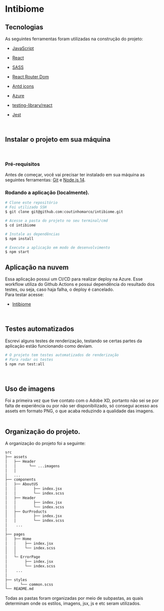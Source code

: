 # Intibiome

## Tecnologias

As seguintes ferramentas foram utilizadas na construção do projeto:

-   [JavaScript](https://developer.mozilla.org/en-US/docs/Web/JavaScript/Language_Resources)

-   [React](https://pt-br.reactjs.org/)
-   [SASS](https://sass-lang.com/)
-   [React Router Dom](https://reactrouter.com/en/main)
-   [Antd icons](https://ant.design/components/icon)
-   [Azure](https://azure.microsoft.com/pt-br/)
- [testing-library/react](https://testing-library.com/)
- [Jest](https://jestjs.io/pt-BR/)

<br>
<h2>Instalar o projeto em sua máquina</h2>
<br>
<h3>Pré-requisitos</h3>

Antes de começar, você vai precisar ter instalado em sua máquina as seguintes ferramentas:
[Git](https://git-scm.com) e [Node.js 14](https://nodejs.org/en/).

###  Rodando a aplicação (localmente).

```bash
# Clone este repositório
# Foi utilizado SSH
$ git clone git@github.com:coutinhomarco/intibiome.git

# Acesse a pasta do projeto no seu terminal/cmd
$ cd intibiome

# Instale as dependências
$ npm install

# Execute a aplicação em modo de desenvolvimento
$ npm start
```

<h2>Aplicação na nuvem</h2>
Essa aplicação possui um CI/CD para realizar deploy na Azure.
Esse workflow utiliza do Github Actions e possui dependência do resultado dos testes, ou seja, caso haja falha, o deploy é cancelado.

<br/>
Para testar acesse:

- [Intibiome](https://intibiome.azurewebsites.net/)

<br/>
<h2>
    Testes automatizados
</h2>
Escrevi alguns testes de renderização, testando se certas partes da aplicação estão funcionando como deviam.

```bash
# O projeto tem testes automatizados de renderização
# Para rodar os testes
$ npm run test:all
```
<br/>
<h2>
    Uso de imagens
</h2>
Foi a primeira vez que tive contato com o Adobe XD, portanto não sei se por falta de experiência ou por não ser disponibilizado, só consegui acesso aos assets em formato PNG, o que acaba reduzindo a qualidade das imagens.
<br/>
<br/>
<h2>Organização do projeto.</h2>
A organização do projeto foi a seguinte:
<br/>

```bash
src
├── assets
│   ├── Header
│   │      └── ...imagens
│   │     
│   ...
├── components
│   ├── AboutUS
│   │        ├── index.jsx
│   │        └── index.scss
│   ├── Header
│   │        ├── index.jsx
│   │        └── index.scss
│   ├── OurProducts
│   │        ├── index.jsx
│   │        └── index.scss
│    ...
│ 
├── pages
│   ├── Home
│   │    ├── index.jsx
│   │    └── index.scss
│   │
│   └─ ErrorPage
│        ├── index.jsx
│        └── index.scss
│    ...  
│   
├── styles
│      └── common.scss
└── README.md
```
Todas as pastas foram organizadas por meio de subpastas, as quais determinam onde os estilos, imagens, jsx, js e etc seram utilizados.
<br/>